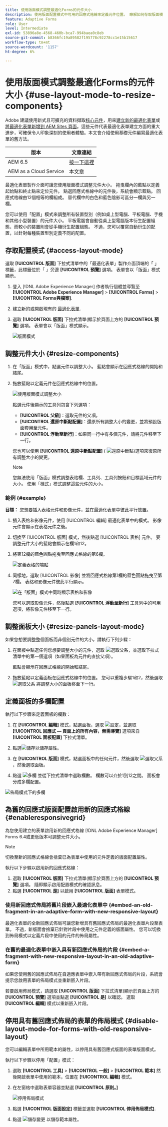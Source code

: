 ```yaml
---
title: 使用版面模式調整最適化Forms的元件大小
description: 使用版面配置模式中可用的回應式格線來定義元件位置。 瞭解如何存取版面模式、調整元件大小、調整面板大小、定義面板的多欄版面、為舊回應式版面啟用新回應式格線，以及為具有舊回應式版面的表單停用版面模式。
feature: Adaptive Forms
role: User
level: Intermediate
exl-id: 53896a8e-4568-460b-bca7-994baea0c8eb
source-git-commit: b8366fc19a89582f195778c92278cc1e15b15617
workflow-type: tm+mt
source-wordcount: '1157'
ht-degree: 6%

---
```


# 使用版面模式調整最適化Forms的元件大小 {#use-layout-mode-to-resize-components}

<span class="preview">Adobe 建議使用新式且可擴充的資料擷取[核心元件](https://experienceleague.adobe.com/docs/experience-manager-core-components/using/adaptive-forms/introduction.html)，用來[建立新的最適化表單](/help/forms/creating-adaptive-form-core-components.md)或[將最適化表單新增到 AEM Sites 頁面](/help/forms/create-or-add-an-adaptive-form-to-aem-sites-page.md)。這些元件代表最適化表單建立方面的重大進步，可確保令人印象深刻的使用者體驗。本文會介紹使用基礎元件編寫最適化表單的舊方法。</span>

| 版本 | 文章連結 |
| -------- | ---------------------------- |
| AEM 6.5 | [按一下這裡](https://experienceleague.adobe.com/docs/experience-manager-65/forms/adaptive-forms-basic-authoring/resize-using-layout-mode.html) |
| AEM as a Cloud Service  | 本文章 |

最適化表單製作介面可讓您使用版面模式調整元件大小。 拖曳欄內的藍點以定義起始點和終止點來定位元件。 點選回應式格線中的元件後，系統會顯示藍點。 回應式格線由12個相等的欄組成。 替代欄中的白色和藍色陰影可區分一欄與另一欄。

您可以使用「配置」模式來調整所有裝置型別（例如桌上型電腦、平板電腦、手機和其他小型裝置）的元件大小。 平板電腦會自動從桌上型電腦版本衍生配置組態，而較小的裝置則會從手機衍生配置組態。 不過，您可以覆寫自動衍生的配置，以針對每種裝置型別定義不同的配置。

## 存取配置模式 {#access-layout-mode}

選取 **[!UICONTROL 版面]** 下拉式清單中的「最適化表單」製作介面頂端的「 」標籤，此標籤位於「 」旁邊 **[!UICONTROL 預覽]** 選項。 表單會以「版面」模式顯示。

1. 登入 [!DNL Adobe Experience Manager] 作者執行個體並導覽至 **[!UICONTROL Adobe Experience Manager]** > **[!UICONTROL Forms]** > **[!UICONTROL Forms與檔案]**.
1. 建立新的或開啟現有的 [最適化表單](creating-adaptive-form.md).
1. 選取 **[!UICONTROL 版面]** 下拉式清單(顯示於頁面上方的 **[!UICONTROL 預覽]** 選項。 表單會以「版面」模式顯示。

   ![版面模式](assets/layout_mode_ic_new.png)

## 調整元件大小 {#resize-components}

1. 在「版面」模式中，點選元件以調整大小。 藍點會顯示在回應式格線的開始和結尾。
1. 拖放藍點以定義元件在回應式格線中的位置。

   ![使用版面模式調整大小](assets/layout_mode_resize_new_updated1.png)

   點選元件後顯示的工具列包含下列選項：

   * **[!UICONTROL 父級]**：選取元件的父項。
   * **[!UICONTROL 還原中斷點配置]**：還原所有調整大小的變更，並將預設版面套用至元件。
   * **[!UICONTROL 浮動至新行]**：如果同一行中有多個元件，請將元件移至下一行。

   您也可以使用 **[!UICONTROL 還原中斷點配置]** ( ![還原中斷點](assets/reverttopreviouslypublishedversion.png))選項來復原所有調整大小的變更。

   >[!NOTE]
   >
   >您無法使用「版面」模式調整表格欄、工具列、工具列按鈕和目標區域元件的大小。 使用「樣式」模式調整這些元件的大小。

### 範例 {#example}

**目標：** 您想要插入表格元件和影像元件，並在最適化表單中彼此平行放置。

1. 插入表格和影像元件，使用 [!UICONTROL 編輯] 最適化表單中的模式。 影像元件會顯示在表格元件之後。
1. 切換至 [!UICONTROL 版面] 模式，然後點選 [!UICONTROL 表格] 元件。 要調整元件大小的藍點會顯示在欄1和12。
1. 將第12欄的藍色圓點拖曳至回應式格線的第6欄。

   ![定義表格的端點](assets/layout_mode_end_point_table_new.png)

1. 同樣地，選取 [!UICONTROL 影像] 並將回應式格線第1欄的藍色圓點拖曳至第7欄。 表格和影像元件彼此平行顯示。

   ![在「版面」模式中同時顯示表格和影像](assets/table_image_parallel_new.png)

   您可以選取影像元件，然後點選 **[!UICONTROL 浮動至新行]** 工具列中的可用選項，將影像元件移至下一行。

## 調整面板大小 {#resize-panels-layout-mode}

如果您想要調整整個面板而非個別元件的大小，請執行下列步驟：

1. 在面板中點選任何您想要調整大小的元件，選取 ![選取父系](assets/select_parent_icon.svg)，並選取下拉式清單中的第一個選項（如果面板為元件的直接父項）。

   藍點會顯示在回應式格線的開始和結尾。

1. 拖放藍點以定義面板在回應式格線中的位置。
您可以重複步驟1和2，然後選取 ![選取父系](assets/float_to_new_line_icon.svg) 將調整大小的面板移至下一行。

## 定義面板的多欄配置

執行以下步驟來定義面板的欄數：

1. 在 **[!UICONTROL 編輯]** 模式，點選面板，選取 ![設定](assets/configure-icon.svg)，並選取 **[!UICONTROL 回應式 — 頁面上的所有內容，無需導覽]** 選項來自 **[!UICONTROL 面板配置]** 下拉式清單。

1. 點選![儲存](assets/save_icon.svg)以儲存屬性。

1. 在 **[!UICONTROL 版面]** 模式，點選面板中的任何元件，然後選取 ![選取父系](assets/select_parent_icon.svg)，然後選取面板。

1. 點選 ![多欄](assets/multi-column.svg) 並從下拉式清單中選取欄數。 欄數可以介於1到12之間。 面板會分成多欄配置。

![佈局模式下的多欄](assets/multi-column-layout.png)

## 為舊的回應式版面配置啟用新的回應式格線 {#enableresponsivegrid}

為您使用建立的表單啟用新的回應式格線 [!DNL Adobe Experience Manager] Forms 6.4或更低版本可調整元件大小。

>[!NOTE]
>
>切換至新的回應式格線會捨棄已為表單中使用的元件定義的版面配置屬性。

執行以下步驟以啟用新的回應式格線：

1. 選取 **[!UICONTROL 版面]** 下拉式清單(顯示於頁面上方的 **[!UICONTROL 預覽]** 選項。 隨即顯示啟用配置模式的確認訊息。
1. 點選 **[!UICONTROL 是]** 以啟用 **[!UICONTROL 版面]** 表單模式。

### 使用新回應式佈局將舊片段嵌入最適化表單中 {#embed-an-old-fragment-in-an-adaptive-form-with-new-responsive-layout}

最適化表單的全新回應式佈局可讓您新增具有舊回應式佈局的最適化表單片段至表單。 不過，新版面會捨棄已針對片段中使用之元件定義的版面屬性。 您可以切換到佈局模式以定義片段中使用的元件的佈局屬性。

### 在舊的最適化表單中嵌入具有新回應式佈局的片段 {#embed-a-fragment-with-new-responsive-layout-in-an-old-adaptive-form}

如果您使用舊的回應式佈局在自適應表單中嵌入帶有新回應式佈局的片段，系統會提示您啟用表單的佈局模式並重新嵌入片段。

若要啟用佈局模式，請選取 **[!UICONTROL 版面]** 下拉式清單(顯示於頁面上方的 **[!UICONTROL 預覽]** 選項並點選 **[!UICONTROL 是]** 以確認。 選取 **[!UICONTROL 編輯]** 模式以重新嵌入片段。

## 停用具有舊回應式佈局的表單的佈局模式 {#disable-layout-mode-for-forms-with-old-responsive-layout}

您可以編輯表單中所用範本的屬性，以停用具有舊回應式版面的表單版面模式。

執行以下步驟以停用「配置」模式：

1. 選取 **[!UICONTROL 工具]** > **[!UICONTROL 一般]** > **[!UICONTROL 範本]** 然後開啟表單中使用的範本，位置在 **[!UICONTROL 編輯]** 模式。
1. 在左窗格中選取表單容器並點選 **[!UICONTROL 原則。]**

   ![停用佈局模式](assets/policy_disable_layout_mode.png)

1. 點選 **[!UICONTROL 版面設定]** 標籤並選取 **[!UICONTROL 停用佈局模式]**.
1. 點選 ![儲存變更](assets/save_icon.svg) 以儲存範本屬性。
